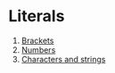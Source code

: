 # Literals
1. [Brackets](literals/brackets.md)
2. [Numbers](literals/numbers.md)
3. [Characters and strings](literals/characters-and-strings.md)
